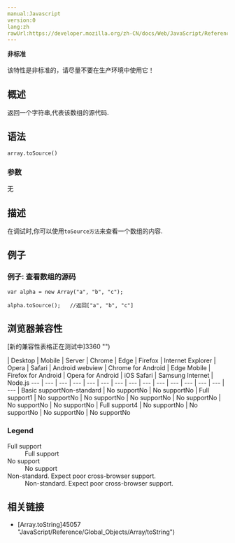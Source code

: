 ```yaml
---
manual:Javascript
version:0
lang:zh
rawUrl:https://developer.mozilla.org/zh-CN/docs/Web/JavaScript/Reference/Global_Objects/Array/toSource
---
```






**非标准**<br></br>该特性是非标准的，请尽量不要在生产环境中使用它！



## 概述<a name="Summary"></a>


返回一个字符串,代表该数组的源代码.


## 语法<a name="Syntax"></a>

```
array.toSource()
```

### 参数<a name="Parameters"></a>


无


## 描述<a name="Description"></a>


在调试时,你可以使用`toSource方法`来查看一个数组的内容.


## 例子<a name="Examples"></a>

### 例子: 查看数组的源码<a name="Example:_Examining_the_source_code_of_an_array"></a>

```
var alpha = new Array("a", "b", "c");

alpha.toSource();   //返回["a", "b", "c"]
```

## 浏览器兼容性<a name="浏览器兼容性"></a>
[新的兼容性表格正在测试中<i></i>]3360 "")

 | <abbr>Desktop<i></i></abbr> | <abbr>Mobile<i></i></abbr> | <abbr>Server<i></i></abbr> 
 | <abbr>Chrome<i></i></abbr> | <abbr>Edge<i></i></abbr> | <abbr>Firefox<i></i></abbr> | <abbr>Internet Explorer<i></i></abbr> | <abbr>Opera<i></i></abbr> | <abbr>Safari<i></i></abbr> | <abbr>Android webview<i></i></abbr> | <abbr>Chrome for Android<i></i></abbr> | <abbr>Edge Mobile<i></i></abbr> | <abbr>Firefox for Android<i></i></abbr> | <abbr>Opera for Android<i></i></abbr> | <abbr>iOS Safari<i></i></abbr> | <abbr>Samsung Internet<i></i></abbr> | <abbr>Node.js<i></i></abbr> 
 ---  |  ---  |  ---  |  ---  |  ---  |  ---  |  ---  |  ---  |  ---  |  ---  |  ---  |  ---  |  ---  |  ---  |  ---  | 
Basic support<abbr>Non-standard<i></i></abbr> | <abbr>No support</abbr>No | <abbr>No support</abbr>No | <abbr>Full support</abbr>1 | <abbr>No support</abbr>No | <abbr>No support</abbr>No | <abbr>No support</abbr>No | <abbr>No support</abbr>No | <abbr>No support</abbr>No | <abbr>No support</abbr>No | <abbr>Full support</abbr>4 | <abbr>No support</abbr>No | <abbr>No support</abbr>No | <abbr>No support</abbr>No | <abbr>No support</abbr>No 


### Legend<a name="Legend"></a>
<dl><dt id=''><abbr>Full support</abbr></dt><dd>Full support</dd><dt id=''><abbr>No support</abbr></dt><dd>No support</dd><dt id=''><abbr>Non-standard. Expect poor cross-browser support.<i></i></abbr></dt><dd>Non-standard. Expect poor cross-browser support.</dd></dl>

## 相关链接<a name="See_also"></a>

* [Array.toString]45057 "JavaScript/Reference/Global_Objects/Array/toString")



